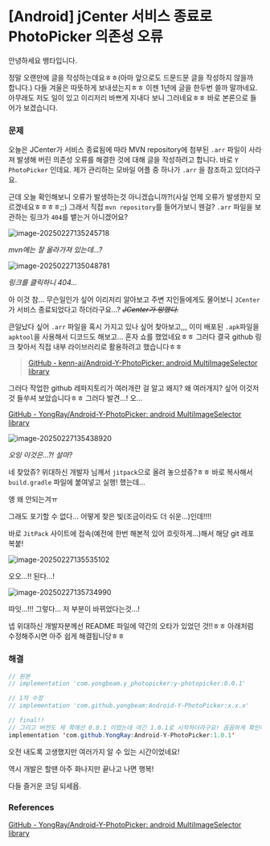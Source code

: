 # [Android] jCenter 서비스 종료로 PhotoPicker 의존성 오류



안녕하세요 뱅타입니다.

정말 오랜만에 글을 작성하는데요ㅎㅎ(아마 앞으로도 드문드문 글을 작성하지 않을까 합니다.)  다들 겨울은 따뜻하게 보내셨는지ㅎㅎ 이젠 1년에 글을 한두번 쓸까 말까네요. 아무래도 저도 일이 있고 이리저리 바쁘게 지내다 보니 그러네요ㅎㅎ 바로 본론으로 들어가 보겠습니다.



### 문제

오늘은 JCenter가 서비스 종료됨에 따라 MVN repository에 첨부된 `.arr` 파일이 사라져 발생해 버린 의존성 오류를 해결한 것에 대해 글을 작성하려고 합니다. 바로 `Y PhotoPicker` 인데요. 제가 관리하는 모바일 어플 중 하나가  `.arr` 을 참조하고 있더라구요.

근데 오늘 확인해보니 오류가 발생하는것 아니겠습니까?!(사실 언제 오류가 발생한지 모르겠네요ㅎㅎㅎㅎ;;) 그래서 직접 `mvn repository`를 들어가보니 웬걸? `.arr` 파일을 보관하는 링크가 `404`를 뱉는거 아니겠어요?

![image-20250227135245718](C:\Users\admin\Documents\GitHub\blog-contents-b\software\mobile-development\android\y_photopicker.assets\image-20250227135245718.png)

*mvn에는 잘 올라가져 있는데...?*

![image-20250227135048781](C:\Users\admin\Documents\GitHub\blog-contents-b\software\mobile-development\android\y_photopicker.assets\image-20250227135048781.png)

*링크를 클릭하니 404...*

아 이것 참... 무슨일인가 싶어 이리저리 알아보고 주변 지인들에게도 물어보니 `JCenter`가 서비스 종료되었다고 하더라구요...? ~~*JCenter가 망했다.*~~

큰일났다 싶어 `.arr` 파일을 혹시 가지고 있나 싶어 찾아보고,,, 이미 배포된 `.apk`파일을 `apktool`을 사용해서 디코드도 해보고... 혼자 쇼를 했었네요ㅎㅎ 그러다 결국 github 링크 찾아서 직접 내부 라이브러리로 활용하려고 했습니다ㅎㅎ

> [GitHub - kenn-ai/Android-Y-PhotoPicker: android MultiImageSelector library](https://github.com/kenn-ai/Android-Y-PhotoPicker)

그러다 작업한 github 레파지토리가 여러개란 걸 알고 왜지? 왜 여러개지? 싶어 이것저것 들쑤셔 보았습니다ㅎㅎ 그러다 발견...! 오...

[GitHub - YongRay/Android-Y-PhotoPicker: android MultiImageSelector library](https://github.com/YongRay/Android-Y-PhotoPicker)

![image-20250227135438920](C:\Users\admin\Documents\GitHub\blog-contents-b\software\mobile-development\android\y_photopicker.assets\image-20250227135438920.png)

*오잉 이것은...?! 설마?*

네 찾았쥬? 위대하신 개발자 님께서 `jitpack`으로 올려 놓으셨쥬?ㅎㅎ 바로 복사해서 `build.gradle` 파일에 붙여넣고 실행! 했는데...

엥 왜 안되는겨ㅠ

그래도 포기할 수 없다... 어떻게 찾은 빛(조금이라도 더 쉬운...)인데!!!!

바로 `JitPack` 사이트에 접속(예전에 한번 해본적 있어 흐릿하게...)해서 해당 git 레포 복붙!

![image-20250227135535102](C:\Users\admin\Documents\GitHub\blog-contents-b\software\mobile-development\android\y_photopicker.assets\image-20250227135535102.png)

오오...!! 된다...!

![image-20250227135734990](C:\Users\admin\Documents\GitHub\blog-contents-b\software\mobile-development\android\y_photopicker.assets\image-20250227135734990.png)

따잇...!!! 그렇다... 저 부분이 바뀌었다는것...!

넵 위대하신 개발자분께선 README 파일에 약간의 오타가 있었던 것!!ㅎㅎ 아래처럼 수정해주시면 아주 쉽게 해결됩니당ㅎㅎ

### 해결

```java
// 원본
// implementation 'com.yongbeam.y_photopicker:y-photopicker:0.0.1'

// 1차 수정
// implementation 'com.github.yongbeam:Android-Y-PhotoPicker:x.x.x'

// final!!
// 그리고 버전도 제 쪽에선 0.0.1 이었는데 여긴 1.0.1로 시작하더라구요! 꼼꼼하게 확인해야ㅠ
implementation 'com.github.YongRay:Android-Y-PhotoPicker:1.0.1'
```

오전 내도록 고생했지만 여러가지 알 수 있는 시간이었네요!

역시 개발은 할땐 아주 화나지만 끝나고 나면 행복!



다들 즐거운 코딩 되세욥.



### References

[GitHub - YongRay/Android-Y-PhotoPicker: android MultiImageSelector library](https://github.com/YongRay/Android-Y-PhotoPicker)

